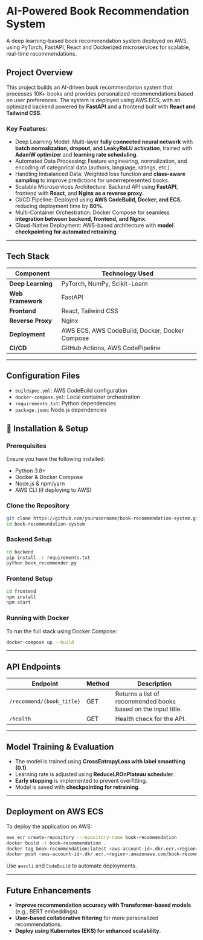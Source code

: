 # AI-Powered Book Recommendation System

A deep learning-based book recommendation system deployed on AWS, using PyTorch, FastAPI, React and Dockerized microservices for scalable, real-time recommendations.  


## Project Overview
This project builds an AI-driven book recommendation system that processes 10K+ books and provides personalized recommendations based on user preferences. The system is deployed using AWS ECS, with an optimized backend powered by **FastAPI** and a frontend built with **React and Tailwind CSS**.  

### Key Features: 
- Deep Learning Model: Multi-layer **fully connected neural network** with **batch normalization, dropout, and LeakyReLU activation**, trained with **AdamW optimizer** and **learning rate scheduling**.
- Automated Data Processing: Feature engineering, normalization, and encoding of categorical data (authors, language, ratings, etc.).
- Handling Imbalanced Data: Weighted loss function and **class-aware sampling** to improve predictions for underrepresented books.
- Scalable Microservices Architecture: Backend API using **FastAPI**, frontend with **React**, and **Nginx as a reverse proxy**.
- CI/CD Pipeline: Deployed using **AWS CodeBuild, Docker, and ECS**, reducing deployment time by **80%**.
- Multi-Container Orchestration: Docker Compose for seamless **integration between backend, frontend, and Nginx**.
- Cloud-Native Deployment: AWS-based architecture with **model checkpointing for automated retraining**.  

---

## Tech Stack
| **Component**  | **Technology Used**  |
|---------------|----------------------|
| **Deep Learning**  | PyTorch, NumPy, Scikit-Learn  |
| **Web Framework**  | FastAPI  |
| **Frontend**  | React, Tailwind CSS  |
| **Reverse Proxy**  | Nginx  |
| **Deployment**  | AWS ECS, AWS CodeBuild, Docker, Docker Compose  |
| **CI/CD**  | GitHub Actions, AWS CodePipeline  |

---

## Configuration Files
- `buildspec.yml`: AWS CodeBuild configuration
- `docker-compose.yml`: Local container orchestration
- `requirements.txt`: Python dependencies
- `package.json`: Node.js dependencies

## **🚀 Installation & Setup**  

###  Prerequisites
Ensure you have the following installed:  
- Python 3.8+  
- Docker & Docker Compose  
- Node.js & npm/yarn  
- AWS CLI (if deploying to AWS)  

### **Clone the Repository**  
```sh
git clone https://github.com/yourusername/book-recommendation-system.git
cd book-recommendation-system
```

### **Backend Setup**  
```sh
cd backend
pip install -r requirements.txt
python book_recommender.py
```

### **Frontend Setup**  
```sh
cd frontend
npm install
npm start
```

### **Running with Docker**  
To run the full stack using Docker Compose:  
```sh
docker-compose up --build
```

---

## **API Endpoints**  

| **Endpoint**  | **Method**  | **Description**  |
|--------------|------------|------------------|
| `/recommend/{book_title}`  | GET  | Returns a list of recommended books based on the input title. |
| `/health`  | GET  | Health check for the API. |

---

## **Model Training & Evaluation**  
- The model is trained using **CrossEntropyLoss with label smoothing (0.1)**.  
- Learning rate is adjusted using **ReduceLROnPlateau scheduler**.  
- **Early stopping** is implemented to prevent overfitting.  
- Model is saved with **checkpointing for retraining**.  

---

## **Deployment on AWS ECS**  
To deploy the application on AWS:  
```sh
aws ecr create-repository --repository-name book-recommendation
docker build -t book-recommendation .
docker tag book-recommendation:latest <aws-account-id>.dkr.ecr.<region>.amazonaws.com/book-recommendation:latest
docker push <aws-account-id>.dkr.ecr.<region>.amazonaws.com/book-recommendation:latest
```
Use `awscli` and `CodeBuild` to automate deployments.

---

## **Future Enhancements**  
- **Improve recommendation accuracy with Transformer-based models** (e.g., BERT embeddings).
- **User-based collaborative filtering** for more personalized recommendations.
- **Deploy using Kubernetes (EKS) for enhanced scalability**.  




